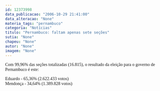 ```yaml
---
id: 12373998
data_publicacao: "2006-10-29 21:41:00"
data_alteracao: "None"
materia_tags: "pernambuco"
categoria: "Notícias"
titulo: "Pernambuco: faltam apenas sete seções"
sutia: "None"
chapeu: "None"
autor: "None"
imagem: "None"
---
```

<p><P><FONT face=Verdana>Com 99,96% das seções totalizadas&nbsp;(16.815),&nbsp;o resultado da eleição para o governo de Pernambuco é este:</FONT></P></p>
<p><P><FONT face=Verdana>Eduardo - 65,36% (</FONT><FONT face=Verdana>2.622.433 votos)<BR>Mendonça - 34,64% (1.389.828 votos)</FONT></P> </p>
